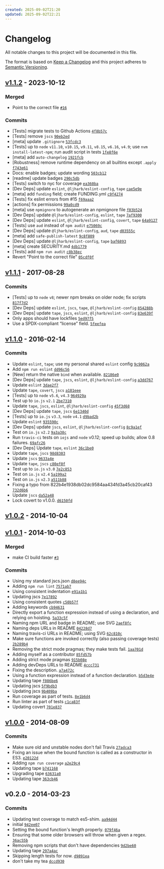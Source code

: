 ```yaml
---
created: 2025-09-02T21:20
updated: 2025-09-02T22:21
---
```

# Changelog

All notable changes to this project will be documented in this file.

The format is based on [Keep a Changelog](https://keepachangelog.com/en/1.0.0/)
and this project adheres to [Semantic Versioning](https://semver.org/spec/v2.0.0.html).

## [v1.1.2](https://github.com/ljharb/function-bind/compare/v1.1.1...v1.1.2) - 2023-10-12

### Merged

- Point to the correct file [`#16`](https://github.com/ljharb/function-bind/pull/16)

### Commits

- [Tests] migrate tests to Github Actions [`4f8b57c`](https://github.com/ljharb/function-bind/commit/4f8b57c02f2011fe9ae353d5e74e8745f0988af8)
- [Tests] remove `jscs` [`90eb2ed`](https://github.com/ljharb/function-bind/commit/90eb2edbeefd5b76cd6c3a482ea3454db169b31f)
- [meta] update `.gitignore` [`53fcdc3`](https://github.com/ljharb/function-bind/commit/53fcdc371cd66634d6e9b71c836a50f437e89fed)
- [Tests] up to `node` `v11.10`, `v10.15`, `v9.11`, `v8.15`, `v6.16`, `v4.9`; use `nvm install-latest-npm`; run audit script in tests [`1fe8f6e`](https://github.com/ljharb/function-bind/commit/1fe8f6e9aed0dfa8d8b3cdbd00c7f5ea0cd2b36e)
- [meta] add `auto-changelog` [`1921fcb`](https://github.com/ljharb/function-bind/commit/1921fcb5b416b63ffc4acad051b6aad5722f777d)
- [Robustness] remove runtime dependency on all builtins except `.apply` [`f743e61`](https://github.com/ljharb/function-bind/commit/f743e61aa6bb2360358c04d4884c9db853d118b7)
- Docs: enable badges; update wording [`503cb12`](https://github.com/ljharb/function-bind/commit/503cb12d998b5f91822776c73332c7adcd6355dd)
- [readme] update badges [`290c5db`](https://github.com/ljharb/function-bind/commit/290c5dbbbda7264efaeb886552a374b869a4bb48)
- [Tests] switch to nyc for coverage [`ea360ba`](https://github.com/ljharb/function-bind/commit/ea360ba907fc2601ed18d01a3827fa2d3533cdf8)
- [Dev Deps] update `eslint`, `@ljharb/eslint-config`, `tape` [`cae5e9e`](https://github.com/ljharb/function-bind/commit/cae5e9e07a5578dc6df26c03ee22851ce05b943c)
- [meta] add `funding` field; create FUNDING.yml [`c9f4274`](https://github.com/ljharb/function-bind/commit/c9f4274aa80ea3aae9657a3938fdba41a3b04ca6)
- [Tests] fix eslint errors from #15 [`f69aaa2`](https://github.com/ljharb/function-bind/commit/f69aaa2beb2fdab4415bfb885760a699d0b9c964)
- [actions] fix permissions [`99a0cd9`](https://github.com/ljharb/function-bind/commit/99a0cd9f3b5bac223a0d572f081834cd73314be7)
- [meta] use `npmignore` to autogenerate an npmignore file [`f03b524`](https://github.com/ljharb/function-bind/commit/f03b524ca91f75a109a5d062f029122c86ecd1ae)
- [Dev Deps] update `@ljharb/eslint‑config`, `eslint`, `tape` [`7af9300`](https://github.com/ljharb/function-bind/commit/7af930023ae2ce7645489532821e4fbbcd7a2280)
- [Dev Deps] update `eslint`, `@ljharb/eslint-config`, `covert`, `tape` [`64a9127`](https://github.com/ljharb/function-bind/commit/64a9127ab0bd331b93d6572eaf6e9971967fc08c)
- [Tests] use `aud` instead of `npm audit` [`e75069c`](https://github.com/ljharb/function-bind/commit/e75069c50010a8fcce2a9ce2324934c35fdb4386)
- [Dev Deps] update `@ljharb/eslint-config`, `aud`, `tape` [`d03555c`](https://github.com/ljharb/function-bind/commit/d03555ca59dea3b71ce710045e4303b9e2619e28)
- [meta] add `safe-publish-latest` [`9c8f809`](https://github.com/ljharb/function-bind/commit/9c8f8092aed027d7e80c94f517aa892385b64f09)
- [Dev Deps] update `@ljharb/eslint-config`, `tape` [`baf6893`](https://github.com/ljharb/function-bind/commit/baf6893e27f5b59abe88bc1995e6f6ed1e527397)
- [meta] create SECURITY.md [`4db1779`](https://github.com/ljharb/function-bind/commit/4db17799f1f28ae294cb95e0081ca2b591c3911b)
- [Tests] add `npm run audit` [`c8b38ec`](https://github.com/ljharb/function-bind/commit/c8b38ec40ed3f85dabdee40ed4148f1748375bc2)
- Revert "Point to the correct file" [`05cdf0f`](https://github.com/ljharb/function-bind/commit/05cdf0fa205c6a3c5ba40bbedd1dfa9874f915c9)

## [v1.1.1](https://github.com/ljharb/function-bind/compare/v1.1.0...v1.1.1) - 2017-08-28

### Commits

- [Tests] up to `node` `v8`; newer npm breaks on older node; fix scripts [`817f7d2`](https://github.com/ljharb/function-bind/commit/817f7d28470fdbff8ef608d4d565dd4d1430bc5e)
- [Dev Deps] update `eslint`, `jscs`, `tape`, `@ljharb/eslint-config` [`854288b`](https://github.com/ljharb/function-bind/commit/854288b1b6f5c555f89aceb9eff1152510262084)
- [Dev Deps] update `tape`, `jscs`, `eslint`, `@ljharb/eslint-config` [`83e639f`](https://github.com/ljharb/function-bind/commit/83e639ff74e6cd6921285bccec22c1bcf72311bd)
- Only apps should have lockfiles [`5ed97f5`](https://github.com/ljharb/function-bind/commit/5ed97f51235c17774e0832e122abda0f3229c908)
- Use a SPDX-compliant “license” field. [`5feefea`](https://github.com/ljharb/function-bind/commit/5feefea0dc0193993e83e5df01ded424403a5381)

## [v1.1.0](https://github.com/ljharb/function-bind/compare/v1.0.2...v1.1.0) - 2016-02-14

### Commits

- Update `eslint`, `tape`; use my personal shared `eslint` config [`9c9062a`](https://github.com/ljharb/function-bind/commit/9c9062abbe9dd70b59ea2c3a3c3a81f29b457097)
- Add `npm run eslint` [`dd96c56`](https://github.com/ljharb/function-bind/commit/dd96c56720034a3c1ffee10b8a59a6f7c53e24ad)
- [New] return the native `bind` when available. [`82186e0`](https://github.com/ljharb/function-bind/commit/82186e03d73e580f95ff167e03f3582bed90ed72)
- [Dev Deps] update `tape`, `jscs`, `eslint`, `@ljharb/eslint-config` [`a3dd767`](https://github.com/ljharb/function-bind/commit/a3dd76720c795cb7f4586b0544efabf8aa107b8b)
- Update `eslint` [`3dae2f7`](https://github.com/ljharb/function-bind/commit/3dae2f7423de30a2d20313ddb1edc19660142fe9)
- Update `tape`, `covert`, `jscs` [`a181eee`](https://github.com/ljharb/function-bind/commit/a181eee0cfa24eb229c6e843a971f36e060a2f6a)
- [Tests] up to `node` `v5.6`, `v4.3` [`964929a`](https://github.com/ljharb/function-bind/commit/964929a6a4ddb36fb128de2bcc20af5e4f22e1ed)
- Test up to `io.js` `v2.1` [`2be7310`](https://github.com/ljharb/function-bind/commit/2be7310f2f74886a7124ca925be411117d41d5ea)
- Update `tape`, `jscs`, `eslint`, `@ljharb/eslint-config` [`45f3d68`](https://github.com/ljharb/function-bind/commit/45f3d6865c6ca93726abcef54febe009087af101)
- [Dev Deps] update `tape`, `jscs` [`6e1340d`](https://github.com/ljharb/function-bind/commit/6e1340d94642deaecad3e717825db641af4f8b1f)
- [Tests] up to `io.js` `v3.3`, `node` `v4.1` [`d9bad2b`](https://github.com/ljharb/function-bind/commit/d9bad2b778b1b3a6dd2876087b88b3acf319f8cc)
- Update `eslint` [`935590c`](https://github.com/ljharb/function-bind/commit/935590caa024ab356102e4858e8fc315b2ccc446)
- [Dev Deps] update `jscs`, `eslint`, `@ljharb/eslint-config` [`8c9a1ef`](https://github.com/ljharb/function-bind/commit/8c9a1efd848e5167887aa8501857a0940a480c57)
- Test on `io.js` `v2.2` [`9a3a38c`](https://github.com/ljharb/function-bind/commit/9a3a38c92013aed6e108666e7bd40969b84ac86e)
- Run `travis-ci` tests on `iojs` and `node` v0.12; speed up builds; allow 0.8 failures. [`69afc26`](https://github.com/ljharb/function-bind/commit/69afc2617405b147dd2a8d8ae73ca9e9283f18b4)
- [Dev Deps] Update `tape`, `eslint` [`36c1be0`](https://github.com/ljharb/function-bind/commit/36c1be0ab12b45fe5df6b0fdb01a5d5137fd0115)
- Update `tape`, `jscs` [`98d8303`](https://github.com/ljharb/function-bind/commit/98d8303cd5ca1c6b8f985469f86b0d44d7d45f6e)
- Update `jscs` [`9633a4e`](https://github.com/ljharb/function-bind/commit/9633a4e9fbf82051c240855166e468ba8ba0846f)
- Update `tape`, `jscs` [`c80ef0f`](https://github.com/ljharb/function-bind/commit/c80ef0f46efc9791e76fa50de4414092ac147831)
- Test up to `io.js` `v3.0` [`7e2c853`](https://github.com/ljharb/function-bind/commit/7e2c8537d52ab9cf5a655755561d8917684c0df4)
- Test on `io.js` `v2.4` [`5a199a2`](https://github.com/ljharb/function-bind/commit/5a199a27ba46795ba5eaf0845d07d4b8232895c9)
- Test on `io.js` `v2.3` [`a511b88`](https://github.com/ljharb/function-bind/commit/a511b8896de0bddf3b56862daa416c701f4d0453)
- Fixing a typo from 822b4e1938db02dc9584aa434fd3a45cb20caf43 [`732d6b6`](https://github.com/ljharb/function-bind/commit/732d6b63a9b33b45230e630dbcac7a10855d3266)
- Update `jscs` [`da52a48`](https://github.com/ljharb/function-bind/commit/da52a4886c06d6490f46ae30b15e4163ba08905d)
- Lock covert to v1.0.0. [`d6150fd`](https://github.com/ljharb/function-bind/commit/d6150fda1e6f486718ebdeff823333d9e48e7430)

## [v1.0.2](https://github.com/ljharb/function-bind/compare/v1.0.1...v1.0.2) - 2014-10-04

## [v1.0.1](https://github.com/ljharb/function-bind/compare/v1.0.0...v1.0.1) - 2014-10-03

### Merged

- make CI build faster [`#3`](https://github.com/ljharb/function-bind/pull/3)

### Commits

- Using my standard jscs.json [`d8ee94c`](https://github.com/ljharb/function-bind/commit/d8ee94c993eff0a84cf5744fe6a29627f5cffa1a)
- Adding `npm run lint` [`7571ab7`](https://github.com/ljharb/function-bind/commit/7571ab7dfdbd99b25a1dbb2d232622bd6f4f9c10)
- Using consistent indentation [`e91a1b1`](https://github.com/ljharb/function-bind/commit/e91a1b13a61e99ec1e530e299b55508f74218a95)
- Updating jscs [`7e17892`](https://github.com/ljharb/function-bind/commit/7e1789284bc629bc9c1547a61c9b227bbd8c7a65)
- Using consistent quotes [`c50b57f`](https://github.com/ljharb/function-bind/commit/c50b57fcd1c5ec38320979c837006069ebe02b77)
- Adding keywords [`cb94631`](https://github.com/ljharb/function-bind/commit/cb946314eed35f21186a25fb42fc118772f9ee00)
- Directly export a function expression instead of using a declaration, and relying on hoisting. [`5a33c5f`](https://github.com/ljharb/function-bind/commit/5a33c5f45642de180e0d207110bf7d1843ceb87c)
- Naming npm URL and badge in README; use SVG [`2aef8fc`](https://github.com/ljharb/function-bind/commit/2aef8fcb79d54e63a58ae557c4e60949e05d5e16)
- Naming deps URLs in README [`04228d7`](https://github.com/ljharb/function-bind/commit/04228d766670ee45ca24e98345c1f6a7621065b5)
- Naming travis-ci URLs in README; using SVG [`62c810c`](https://github.com/ljharb/function-bind/commit/62c810c2f54ced956cd4d4ab7b793055addfe36e)
- Make sure functions are invoked correctly (also passing coverage tests) [`2b289b4`](https://github.com/ljharb/function-bind/commit/2b289b4dfbf037ffcfa4dc95eb540f6165e9e43a)
- Removing the strict mode pragmas; they make tests fail. [`1aa701d`](https://github.com/ljharb/function-bind/commit/1aa701d199ddc3782476e8f7eef82679be97b845)
- Adding myself as a contributor [`85fd57b`](https://github.com/ljharb/function-bind/commit/85fd57b0860e5a7af42de9a287f3f265fc6d72fc)
- Adding strict mode pragmas [`915b08e`](https://github.com/ljharb/function-bind/commit/915b08e084c86a722eafe7245e21db74aa21ca4c)
- Adding devDeps URLs to README [`4ccc731`](https://github.com/ljharb/function-bind/commit/4ccc73112c1769859e4ca3076caf4086b3cba2cd)
- Fixing the description. [`a7a472c`](https://github.com/ljharb/function-bind/commit/a7a472cf649af515c635cf560fc478fbe48999c8)
- Using a function expression instead of a function declaration. [`b5d3e4e`](https://github.com/ljharb/function-bind/commit/b5d3e4ea6aaffc63888953eeb1fbc7ff45f1fa14)
- Updating tape [`f086be6`](https://github.com/ljharb/function-bind/commit/f086be6029fb56dde61a258c1340600fa174d1e0)
- Updating jscs [`5f9bdb3`](https://github.com/ljharb/function-bind/commit/5f9bdb375ab13ba48f30852aab94029520c54d71)
- Updating jscs [`9b409ba`](https://github.com/ljharb/function-bind/commit/9b409ba6118e23395a4e5d83ef39152aab9d3bfc)
- Run coverage as part of tests. [`8e1b6d4`](https://github.com/ljharb/function-bind/commit/8e1b6d459f047d1bd4fee814e01247c984c80bd0)
- Run linter as part of tests [`c1ca83f`](https://github.com/ljharb/function-bind/commit/c1ca83f832df94587d09e621beba682fabfaa987)
- Updating covert [`701e837`](https://github.com/ljharb/function-bind/commit/701e83774b57b4d3ef631e1948143f43a72f4bb9)

## [v1.0.0](https://github.com/ljharb/function-bind/compare/v0.2.0...v1.0.0) - 2014-08-09

### Commits

- Make sure old and unstable nodes don't fail Travis [`27adca3`](https://github.com/ljharb/function-bind/commit/27adca34a4ab6ad67b6dfde43942a1b103ce4d75)
- Fixing an issue when the bound function is called as a constructor in ES3. [`e20122d`](https://github.com/ljharb/function-bind/commit/e20122d267d92ce553859b280cbbea5d27c07731)
- Adding `npm run coverage` [`a2e29c4`](https://github.com/ljharb/function-bind/commit/a2e29c4ecaef9e2f6cd1603e868c139073375502)
- Updating tape [`b741168`](https://github.com/ljharb/function-bind/commit/b741168b12b235b1717ff696087645526b69213c)
- Upgrading tape [`63631a0`](https://github.com/ljharb/function-bind/commit/63631a04c7fbe97cc2fa61829cc27246d6986f74)
- Updating tape [`363cb46`](https://github.com/ljharb/function-bind/commit/363cb46dafb23cb3e347729a22f9448051d78464)

## v0.2.0 - 2014-03-23

### Commits

- Updating test coverage to match es5-shim. [`aa94d44`](https://github.com/ljharb/function-bind/commit/aa94d44b8f9d7f69f10e060db7709aa7a694e5d4)
- initial [`942ee07`](https://github.com/ljharb/function-bind/commit/942ee07e94e542d91798137bc4b80b926137e066)
- Setting the bound function's length properly. [`079f46a`](https://github.com/ljharb/function-bind/commit/079f46a2d3515b7c0b308c2c13fceb641f97ca25)
- Ensuring that some older browsers will throw when given a regex. [`36ac55b`](https://github.com/ljharb/function-bind/commit/36ac55b87f460d4330253c92870aa26fbfe8227f)
- Removing npm scripts that don't have dependencies [`9d2be60`](https://github.com/ljharb/function-bind/commit/9d2be600002cb8bc8606f8f3585ad3e05868c750)
- Updating tape [`297a4ac`](https://github.com/ljharb/function-bind/commit/297a4acc5464db381940aafb194d1c88f4e678f3)
- Skipping length tests for now. [`d9891ea`](https://github.com/ljharb/function-bind/commit/d9891ea4d2aaffa69f408339cdd61ff740f70565)
- don't take my tea [`dccd930`](https://github.com/ljharb/function-bind/commit/dccd930bfd60ea10cb178d28c97550c3bc8c1e07)
